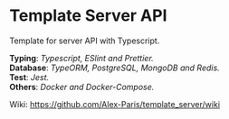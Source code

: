 # Template Server API
Template for server API with Typescript.

**Typing**: _Typescript, ESlint and Prettier._ \
**Database**: _TypeORM, PostgreSQL, MongoDB and Redis._ \
**Test**: _Jest._ \
**Others**: _Docker and Docker-Compose._


Wiki: https://github.com/Alex-Paris/template_server/wiki

